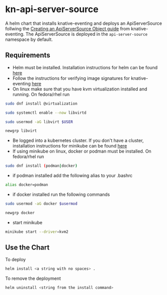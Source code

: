 # kn-api-server-source

A helm chart that installs knative-eventing and deploys an ApiServerSource follwing the
[Creating an ApiServerSource Object guide](https://knative.dev/docs/eventing/sources/apiserversource/getting-started/#creating-an-apiserversource-object)
from knative-eventing. The ApiServerSource is deployed in the `api-server-source` namespace by default.

## Requirements

* Helm must be installed. Installation instructions for helm can be found [here](https://helm.sh/docs/intro/install/)
* Follow the instructions for verifying image signatures for knative-eventing [here](https://knative.dev/docs/install/yaml-install/eventing/install-eventing-with-yaml/#verifying-image-signatures)
* On linux make sure that you have kvm virtualization installed and running. On fedora/rhel run
```bash
sudo dnf install @virtualization
```
```bash
sudo systemctl enable --now libvirtd
```
```bash
sudo usermod -aG libvirt $USER
```
```bash
newgrp libvirt
```
* Be logged into a kubernetes cluster. If you don't have a cluster, installation instructions for minikube can be found [here](https://minikube.sigs.k8s.io/docs/start/)
* If using minikube on linux, docker or podman must be installed. On fedora/rhel run
```bash
sudo dnf install (podman|docker)
```
  * if podman installed add the following alias to your .bashrc
  ```bash
  alias docker=podman
  ```
  * if docker installed run the following commands
  ```bash
  sudo usermod -aG docker $usermod
  ```
  ```bash
  newgrp docker
  ```
* start minikube
```bash
minikube start --driver=kvm2
```

## Use the Chart

To deploy
```bash
helm install <a string with no spaces> .
```

To remove the deployment
```bash
helm uninstall <string from the install command>
```
